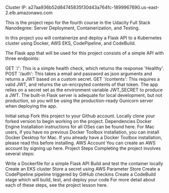 Cluster IP: a27aa936b52d84745835f30d43a764fc-1899967690.us-east-2.elb.amazonaws.com

This is the project  repo for the fourth course in the Udacity Full Stack Nanodegree: Server Deployment, Containerization, and Testing.

In this project you will containerize and deploy a Flask API to a Kubernetes cluster using Docker, AWS EKS, CodePipeline, and CodeBuild.

The Flask app that will be used for this project consists of a simple API with three endpoints:

GET '/': This is a simple health check, which returns the response 'Healthy'.
POST '/auth': This takes a email and password as json arguments and returns a JWT based on a custom secret.
GET '/contents': This requires a valid JWT, and returns the un-encrpyted contents of that token.
The app relies on a secret set as the environment variable JWT_SECRET to produce a JWT. The built-in Flask server is adequate for local development, but not production, so you will be using the production-ready Gunicorn server when deploying the app.

Initial setup
Fork this project to your Github account.
Locally clone your forked version to begin working on the project.
Dependencies
Docker Engine
Installation instructions for all OSes can be found here.
For Mac users, if you have no previous Docker Toolbox installation, you can install Docker Desktop for Mac. If you already have a Docker Toolbox installation, please read this before installing.
AWS Account
You can create an AWS account by signing up here.
Project Steps
Completing the project involves several steps:

Write a Dockerfile for a simple Flask API
Build and test the container locally
Create an EKS cluster
Store a secret using AWS Parameter Store
Create a CodePipeline pipeline triggered by GitHub checkins
Create a CodeBuild stage which will build, test, and deploy your code
For more detail about each of these steps, see the project lesson here.
